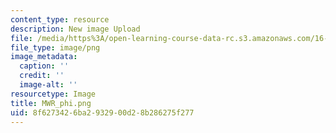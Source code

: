 ```yaml
---
content_type: resource
description: New image Upload
file: /media/https%3A/open-learning-course-data-rc.s3.amazonaws.com/16-90-computational-methods-in-aerospace-engineering-spring-2014/8f6273426ba2932900d28b286275f277_MWR_phi.png
file_type: image/png
image_metadata:
  caption: ''
  credit: ''
  image-alt: ''
resourcetype: Image
title: MWR_phi.png
uid: 8f627342-6ba2-9329-00d2-8b286275f277
---
```

